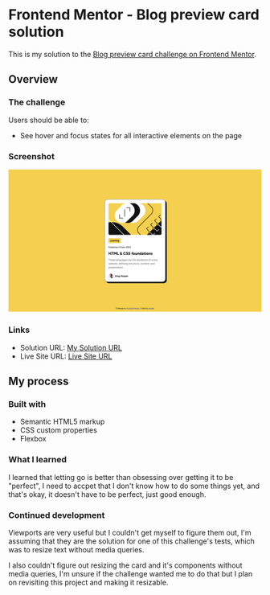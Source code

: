 # Frontend Mentor - Blog preview card solution

This is my solution to the [Blog preview card challenge on Frontend Mentor](https://www.frontendmentor.io/challenges/blog-preview-card-ckPaj01IcS).

## Overview

### The challenge

Users should be able to:

- See hover and focus states for all interactive elements on the page

### Screenshot

![Screenshot of Implementation](./screenshot.png)

### Links

- Solution URL: [My Solution URL](https://www.frontendmentor.io/solutions/blog-preview-card-gxpMUbFQS-)
- Live Site URL: [Live Site URL](blog-preview-card-six-pi.vercel.app)

## My process

### Built with

- Semantic HTML5 markup
- CSS custom properties
- Flexbox

### What I learned

I learned that letting go is better than obsessing over getting it to be "perfect", I need to accpet that I don't know how to do some things yet, and that's okay, it doesn't have to be perfect, just good enough.

### Continued development

Viewports are very useful but I couldn't get myself to figure them out, I'm assuming that they are the solution for one of this challenge's tests, which was to resize text without media queries.

I also couldn't figure out resizing the card and it's components without media queries, I'm unsure if the challenge wanted me to do that but I plan on revisiting this project and making it resizable.
